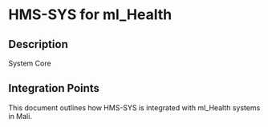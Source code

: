 # HMS-SYS for ml_Health

## Description

System Core

## Integration Points

This document outlines how HMS-SYS is integrated with ml_Health systems in Mali.
